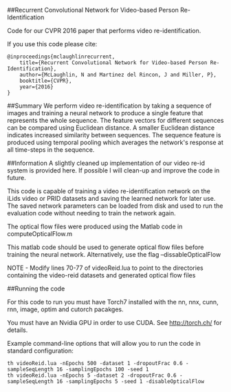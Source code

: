 ##Recurrent Convolutional Network for Video-based Person Re-Identification

Code for our CVPR 2016 paper that performs video re-identification.

If you use this code please cite:

```
@inproceedings{mclaughlinrecurrent,
  	title={Recurrent Convolutional Network for Video-based Person Re-Identification},
  	author={McLaughlin, N and Martinez del Rincon, J and Miller, P},
  	booktitle={CVPR},
  	year={2016}
}
```

##Summary
We perform video re-identification by taking a sequence of images and training a neural network to produce a single feature that represents the whole sequence. The feature vectors for different sequences can be compared using Euclidean distance. A smaller Euclidean distance indicates increased similarity between sequences. The sequence feature is produced using temporal pooling which averages the network's response at all time-steps in the sequence.

##Information
A slightly cleaned up implementation of our video re-id system is provided here. If possible I will clean-up and improve the code in future.

This code is capable of training a video re-identification network on the iLids video or PRID datasets and saving the learned network for later use. The saved network parameters can be loaded from disk and used to run the evaluation code without needing to train the network again.

The optical flow files were produced using the Matlab code in computeOpticalFlow.m 

This matlab code should be used to generate optical flow files before training the neural network. Alternatively, use the flag –dissableOpticalFlow

NOTE - Modify lines 70-77 of videoReid.lua to point to the directories containing the video-reid datasets and generated optical flow files

##Running the code

For this code to run you must have Torch7 installed with the nn, nnx, cunn, rnn, image, optim and cutorch pacakges.

You must have an Nvidia GPU in order to use CUDA. See http://torch.ch/ for details.

Example command-line options that will allow you to run the code in standard configuration:

	th videoReid.lua -nEpochs 500 -dataset 1 -dropoutFrac 0.6 -sampleSeqLength 16 -samplingEpochs 100 -seed 1
	th videoReid.lua -nEpochs 5 -dataset 2 -dropoutFrac 0.6 -sampleSeqLength 16 -samplingEpochs 5 -seed 1 -disableOpticalFlow
